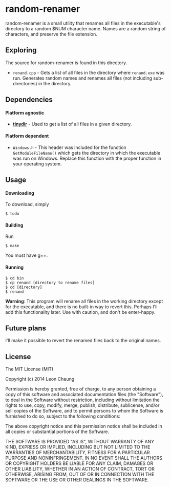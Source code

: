 random-renamer
==============

random-renamer is a small utility that renames all files in the executable's directory to a random $NUM character name. Names are a random string of characters, and preserve the file extension.

## Exploring

The source for random-renamer is found in this directory.
* ```renand.cpp``` - Gets a list of all files in the directory where ```renand.exe``` was run. Generates random names and renames all files (not including sub-directories) in the directory.

## Dependencies
#### Platform agnostic
* **[tinydir](https://github.com/cxong/tinydir)** - Used to get a list of all files in a given directory.

#### Platform dependent
* ```Windows.h``` - This header was included for the function ```GetModuleFileName()``` which gets the directory in which the executable was run on Windows. Replace this function with the proper function in your operating system.

## Usage
#### Downloading
To download, simply

	$ todo

#### Building
Run

	$ make

You must have g++.

#### Running

	$ cd bin
	$ cp renand [directory to rename files]
	$ cd [directory]
	$ renand

**Warning**: This program will rename all files in the working directory except for the executable, and there is no built-in way to revert this. Perhaps I'll add this functionality later. Use with caution, and don't be enter-happy.

## Future plans

I'll make it possible to revert the renamed files back to the original names.

## License

The MIT License (MIT)

Copyright (c) 2014 Leon Cheung

Permission is hereby granted, free of charge, to any person obtaining a copy
of this software and associated documentation files (the "Software"), to deal
in the Software without restriction, including without limitation the rights
to use, copy, modify, merge, publish, distribute, sublicense, and/or sell
copies of the Software, and to permit persons to whom the Software is
furnished to do so, subject to the following conditions:

The above copyright notice and this permission notice shall be included in
all copies or substantial portions of the Software.

THE SOFTWARE IS PROVIDED "AS IS", WITHOUT WARRANTY OF ANY KIND, EXPRESS OR
IMPLIED, INCLUDING BUT NOT LIMITED TO THE WARRANTIES OF MERCHANTABILITY,
FITNESS FOR A PARTICULAR PURPOSE AND NONINFRINGEMENT. IN NO EVENT SHALL THE
AUTHORS OR COPYRIGHT HOLDERS BE LIABLE FOR ANY CLAIM, DAMAGES OR OTHER
LIABILITY, WHETHER IN AN ACTION OF CONTRACT, TORT OR OTHERWISE, ARISING FROM,
OUT OF OR IN CONNECTION WITH THE SOFTWARE OR THE USE OR OTHER DEALINGS IN
THE SOFTWARE.
